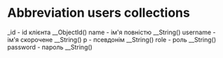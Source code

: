 # Abbreviation users collections

\_id - id клієнта \_\_ObjectId()
name - ім'я повністю \_\_String()
username - ім'я скорочене \_\_String()
p - псевдонім \_\_String()
role - роль \_\_String()
password - пароль \_\_String()
